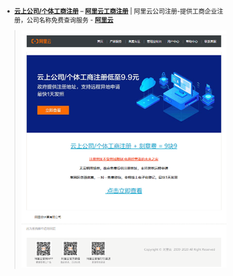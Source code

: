 - [**云上公司/个体工商注册**](https://gs.aliyun.com/product/gongshang) – [**阿里云工商注册**](https://gs.aliyun.com/) | 阿里云公司注册-提供工商企业注册，公司名称免费查询服务 - [**阿里云**](https://www.aliyun.com/)


> <a href="https://gs.aliyun.com/product/gongshang"><img src="https://github.com/taoste/Hello-World/blob/master/eBook/%E4%BC%81%E4%B8%9A%E8%BF%90%E8%90%A5%E4%B8%8E%E7%AE%A1%E7%90%86/2020aliyun.png?raw=true" border="0" title="【阿里云】还不抓紧时间注册？仅需￥9.9, 云上公司/个体工商注册 + 刻章费"> </a>
